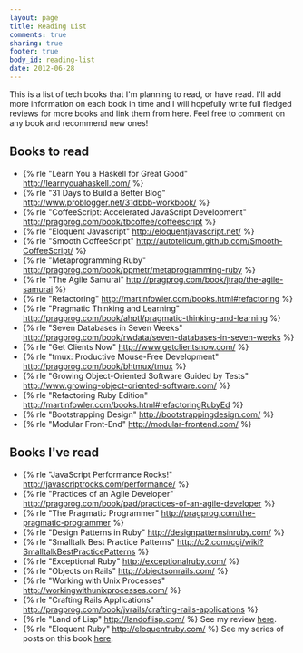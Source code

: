 ```yaml
---
layout: page
title: Reading List
comments: true
sharing: true
footer: true
body_id: reading-list
date: 2012-06-28
---
```


This is a list of tech books that I'm planning to read, or have read. I'll add more information on each book in time and I will hopefully write full fledged reviews for more books and link them from here. Feel free to comment on any book and recommend new ones!

Books to read
-------------

* {% rle "Learn You a Haskell for Great Good" http://learnyouahaskell.com/ %}
* {% rle "31 Days to Build a Better Blog" http://www.problogger.net/31dbbb-workbook/ %}
* {% rle "CoffeeScript: Accelerated JavaScript Development" http://pragprog.com/book/tbcoffee/coffeescript %}
* {% rle "Eloquent Javascript" http://eloquentjavascript.net/ %}
* {% rle "Smooth CoffeeScript" http://autotelicum.github.com/Smooth-CoffeeScript/ %}
* {% rle "Metaprogramming Ruby" http://pragprog.com/book/ppmetr/metaprogramming-ruby %}
* {% rle "The Agile Samurai" http://pragprog.com/book/jtrap/the-agile-samurai %}
* {% rle "Refactoring" http://martinfowler.com/books.html#refactoring %}
* {% rle "Pragmatic Thinking and Learning" http://pragprog.com/book/ahptl/pragmatic-thinking-and-learning %}
* {% rle "Seven Databases in Seven Weeks" http://pragprog.com/book/rwdata/seven-databases-in-seven-weeks %}
* {% rle "Get Clients Now" http://www.getclientsnow.com/ %}
* {% rle "tmux: Productive Mouse-Free Development" http://pragprog.com/book/bhtmux/tmux %}
* {% rle "Growing Object-Oriented Software Guided by Tests" http://www.growing-object-oriented-software.com/ %}
* {% rle "Refactoring Ruby Edition" http://martinfowler.com/books.html#refactoringRubyEd %}
* {% rle "Bootstrapping Design" http://bootstrappingdesign.com/ %}
* {% rle "Modular Front-End" http://modular-frontend.com/ %}

Books I've read
-----------------------

* {% rle "JavaScript Performance Rocks!" http://javascriptrocks.com/performance/ %}
* {% rle "Practices of an Agile Developer" http://pragprog.com/book/pad/practices-of-an-agile-developer %}
* {% rle "The Pragmatic Programmer" http://pragprog.com/the-pragmatic-programmer %}
* {% rle "Design Patterns in Ruby" http://designpatternsinruby.com/ %}
* {% rle "Smalltalk Best Practice Patterns" http://c2.com/cgi/wiki?SmalltalkBestPracticePatterns %}
* {% rle "Exceptional Ruby" http://exceptionalruby.com/ %}
* {% rle "Objects on Rails" http://objectsonrails.com/ %}
* {% rle "Working with Unix Processes" http://workingwithunixprocesses.com/ %}
* {% rle "Crafting Rails Applications" http://pragprog.com/book/jvrails/crafting-rails-applications %}
* {% rle "Land of Lisp" http://landoflisp.com/ %} See my review [here](/2012/03/08/book-review-land-of-lisp-by-conrad-barski/).
* {% rle "Eloquent Ruby" http://eloquentruby.com/ %} See my series of posts on this book [here](http://blog.dev/blog/categories/eloquent-ruby/).